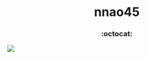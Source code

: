 <p align="center">
  <h1 align="center">nnao45</h1>
</p>
<h3 align="center">:octocat:</h3>
<a href="https://github.com/anuraghazra/github-readme-stats">
  <img align="left" src="https://github-readme-stats.vercel.app/api?username=nnao45&count_private=true&show_icons=true" />
</a>
